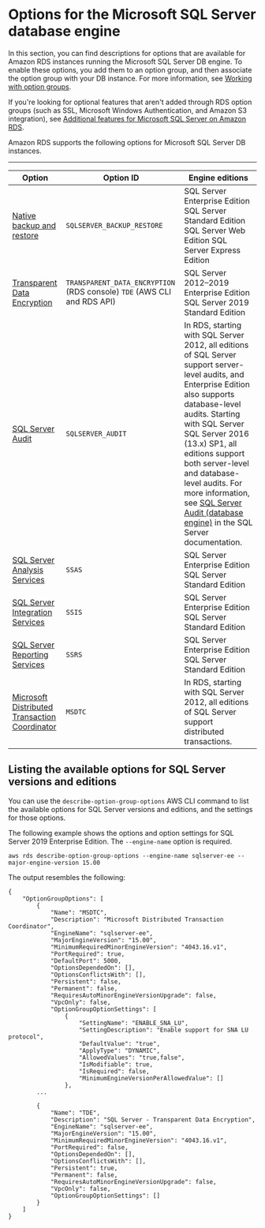 # Options for the Microsoft SQL Server database engine<a name="Appendix.SQLServer.Options"></a>

In this section, you can find descriptions for options that are available for Amazon RDS instances running the Microsoft SQL Server DB engine\. To enable these options, you add them to an option group, and then associate the option group with your DB instance\. For more information, see [Working with option groups](USER_WorkingWithOptionGroups.md)\. 

If you're looking for optional features that aren't added through RDS option groups \(such as SSL, Microsoft Windows Authentication, and Amazon S3 integration\), see [Additional features for Microsoft SQL Server on Amazon RDS](User.SQLServer.AdditionalFeatures.md)\.

Amazon RDS supports the following options for Microsoft SQL Server DB instances\. 


****  

| Option | Option ID | Engine editions | 
| --- | --- | --- | 
|  [Native backup and restore](Appendix.SQLServer.Options.BackupRestore.md)  |  `SQLSERVER_BACKUP_RESTORE`  |  SQL Server Enterprise Edition SQL Server Standard Edition SQL Server Web Edition SQL Server Express Edition  | 
|  [Transparent Data Encryption](Appendix.SQLServer.Options.TDE.md)  |  `TRANSPARENT_DATA_ENCRYPTION` \(RDS console\) `TDE` \(AWS CLI and RDS API\)  |  SQL Server 2012–2019 Enterprise Edition SQL Server 2019 Standard Edition | 
|  [SQL Server Audit](Appendix.SQLServer.Options.Audit.md)  |  `SQLSERVER_AUDIT`  |  In RDS, starting with SQL Server 2012, all editions of SQL Server support server\-level audits, and Enterprise Edition also supports database\-level audits\. Starting with SQL Server SQL Server 2016 \(13\.x\) SP1, all editions support both server\-level and database\-level audits\. For more information, see [SQL Server Audit \(database engine\)](https://docs.microsoft.com/sql/relational-databases/security/auditing/sql-server-audit-database-engine?view=sql-server-2017) in the SQL Server documentation\. | 
|  [SQL Server Analysis Services](Appendix.SQLServer.Options.SSAS.md)  |  `SSAS`  |  SQL Server Enterprise Edition SQL Server Standard Edition  | 
|  [SQL Server Integration Services](Appendix.SQLServer.Options.SSIS.md)  |  `SSIS`  |  SQL Server Enterprise Edition SQL Server Standard Edition  | 
|  [SQL Server Reporting Services](Appendix.SQLServer.Options.SSRS.md)  |  `SSRS`  |  SQL Server Enterprise Edition SQL Server Standard Edition  | 
|  [Microsoft Distributed Transaction Coordinator](Appendix.SQLServer.Options.MSDTC.md)  |  `MSDTC`  |  In RDS, starting with SQL Server 2012, all editions of SQL Server support distributed transactions\.  | 

## Listing the available options for SQL Server versions and editions<a name="Appendix.SQLServer.Options.Describe"></a>

You can use the `describe-option-group-options` AWS CLI command to list the available options for SQL Server versions and editions, and the settings for those options\.

The following example shows the options and option settings for SQL Server 2019 Enterprise Edition\. The `--engine-name` option is required\.

```
aws rds describe-option-group-options --engine-name sqlserver-ee --major-engine-version 15.00
```

The output resembles the following:

```
{
    "OptionGroupOptions": [
        {
            "Name": "MSDTC",
            "Description": "Microsoft Distributed Transaction Coordinator",
            "EngineName": "sqlserver-ee",
            "MajorEngineVersion": "15.00",
            "MinimumRequiredMinorEngineVersion": "4043.16.v1",
            "PortRequired": true,
            "DefaultPort": 5000,
            "OptionsDependedOn": [],
            "OptionsConflictsWith": [],
            "Persistent": false,
            "Permanent": false,
            "RequiresAutoMinorEngineVersionUpgrade": false,
            "VpcOnly": false,
            "OptionGroupOptionSettings": [
                {
                    "SettingName": "ENABLE_SNA_LU",
                    "SettingDescription": "Enable support for SNA LU protocol",
                    "DefaultValue": "true",
                    "ApplyType": "DYNAMIC",
                    "AllowedValues": "true,false",
                    "IsModifiable": true,
                    "IsRequired": false,
                    "MinimumEngineVersionPerAllowedValue": []
                },
        ...

        {
            "Name": "TDE",
            "Description": "SQL Server - Transparent Data Encryption",
            "EngineName": "sqlserver-ee",
            "MajorEngineVersion": "15.00",
            "MinimumRequiredMinorEngineVersion": "4043.16.v1",
            "PortRequired": false,
            "OptionsDependedOn": [],
            "OptionsConflictsWith": [],
            "Persistent": true,
            "Permanent": false,
            "RequiresAutoMinorEngineVersionUpgrade": false,
            "VpcOnly": false,
            "OptionGroupOptionSettings": []
        }
    ]
}
```